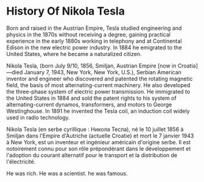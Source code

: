 # History Of Nikola Tesla

Born and raised in the Austrian Empire, Tesla studied engineering and physics in the 1870s without receiving a degree,
 gaining practical experience in the early 1880s working in telephony and at 
 Continental Edison in the new electric power industry. 
 In 1884 he emigrated to the United States, where he became a naturalized citizen. 


Nikola Tesla, (born July 9/10, 1856, Smiljan, Austrian Empire [now in Croatia]—died January 7, 1943, New York, New York, U.S.), Serbian American inventor and engineer who discovered and patented the rotating magnetic field, the basis of most alternating-current machinery. He also developed the three-phase system of electric power transmission. He immigrated to the United States in 1884 and sold the patent rights to his system of alternating-current dynamos, transformers, and motors to George Westinghouse. In 1891 he invented the Tesla coil, an induction coil widely used in radio technology.

Nikola Tesla (en serbe cyrillique : Никола Тесла), né le 10 juillet 1856 à Smiljan dans l'Empire d'Autriche (actuelle Croatie) et mort le 7 janvier 1943 à New York, est un inventeur et ingénieur américain d'origine serbe. Il est notoirement connu pour son rôle prépondérant dans le développement et l'adoption du courant alternatif pour le transport et la distribution de l'électricité.

He was rich.
He was a scientist.
he was famous.

